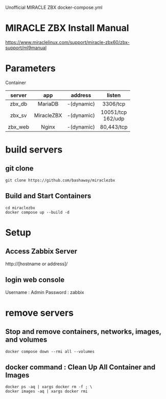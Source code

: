 Unofficial MIRACLE ZBX docker-compose.yml

# MIRACLE ZBX Install Manual

https://www.miraclelinux.com/support/miracle-zbx60/zbx-support/ml9manual

# Parameters

Container

|server|app|address|listen|
|:-:|:-:|:-:|:-:|
|zbx_db|MariaDB|-(dynamic)|3306/tcp|
|zbx_sv|MiracleZBX|-(dynamic)|10051/tcp<BR>162/udp|
|zbx_web|Nginx|-(dynamic)|80,443/tcp|

# build servers

## git clone

```
git clone https://github.com/bashaway/miraclezbx
```

## Build and Start Containers
```
cd miraclezbx
docker compose up --build -d
```

# Setup

## Access Zabbix Server

http://[hostname or address]/

## login web console
Username : Admin
Password : zabbix


# remove servers

## Stop and remove containers, networks, images, and volumes
```
docker compose down --rmi all --volumes
```

## docker command : Clean Up All Container and Images
```
docker ps -aq | xargs docker rm -f ; \
docker images -aq | xargs docker rmi
```

